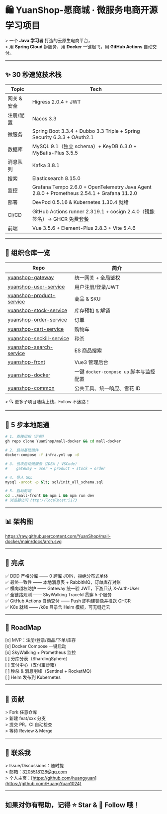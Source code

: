 # 🛍️ YuanShop-愿商城 · 微服务电商开源学习项目

&gt; 一个 **Java 学习者** 打造的云原生电商平台，  
&gt; 用 **Spring Cloud** 拆服务，用 **Docker** 一键起飞，用 **GitHub Actions** 自动交付。  

---

## ✨ 30 秒速览技术栈
| Topic | Tech |
|-------|------|
| 网关 & 安全 | Higress 2.0.4 + JWT |
| 注册/配置 | Nacos 3.3 |
| 微服务 | Spring Boot 3.3.4 + Dubbo 3.3 Triple + Spring Security 6.3.3 + OAuth2.1 |
| 数据库 | MySQL 9.1（独立 schema）+ KeyDB 6.3.0 + MyBatis-Plus 3.5.5 |
| 消息队列 | Kafka 3.8.1 |
| 搜索 | Elasticsearch 8.15.0 |
| 监控 | Grafana Tempo 2.6.0 + OpenTelemetry Java Agent 2.8.0 + Prometheus 2.54.1 + Grafana 11.2.0 |
| 部署 | DevPod 0.5.16 & Kubernetes 1.30.4 就绪 |
| CI/CD | GitHub Actions runner 2.319.1 + cosign 2.4.0（镜像签名）→ GHCR 免费套餐 |
| 前端 | Vue 3.5.6 + Element-Plus 2.8.3 + Vite 5.4.6 |

---

## 🧩 组织仓库一览
| Repo | 简介 |
|------|------|
| [yuanshop-gateway](https://github.com/YuanShop/yuanshop-gateway) | 统一网关 + 全局鉴权 |
| [yuanshop-user-service](https://github.com/YuanShop/yuanshop-user-service) | 用户注册/登录/JWT |
| [yuanshop-product-service](https://github.com/YuanShop/yuanshop-product-service) | 商品 & SKU |
| [yuanshop-stock-service](https://github.com/YuanShop/yuanshop-stock-service) | 库存预扣 & 解锁 |
| [yuanshop-order-service](https://github.com/YuanShop/yuanshop-order-service) | 订单 |
| [yuanshop-cart-service](https://github.com/YuanShop/yuanshop-cart-service) | 购物车 |
| [yuanshop-seckill-service](https://github.com/YuanShop/yuanshop-seckill-service) | 秒杀 |
| [yuanshop-search-service](https://github.com/YuanShop/yuanshop-search-service) | ES 商品搜索 |
| [yuanshop-front](https://github.com/YuanShop/yuanshop-front) | Vue3 管理后台 |
| [yuanshop-docker](https://github.com/YuanShop/yuanshop-docker) | 一键 `docker-compose up` 脚本与监控配置 |
| [yuanshop-common](https://github.com/YuanShop/yuanshop-common) | 公共工具、统一响应、雪花 ID |

&gt; 🔍 更多子项目陆续上线，Follow 不迷路！

---

## 🚀 5 步本地跑通
```bash
# 1. 克隆组织（示例）
gh repo clone YuanShop/mall-docker && cd mall-docker

# 2. 启动基础组件
docker-compose -f infra.yml up -d

# 3. 依次启动微服务（IDEA / VSCode）
#    gateway → user → product → stock → order

# 4. 导入 SQL
mysql -uroot -p &lt; sql/init_all_schema.sql

# 5. 启动前端
cd ../mall-front && npm i && npm run dev
# 浏览器访问 http://localhost:5173
```

---

## 📊 架构图
<!-- 用 draw.io 导出 SVG，放到 mall-docker/docs/arch.svg -->
https://raw.githubusercontent.com/YuanShop/mall-docker/main/docs/arch.svg  

---

## 🌟 亮点  
✅ DDD 严格分库 —— 0 跨库 JOIN，拒绝分布式单体  
✅ 最终一致性 —— 本地消息表 + RabbitMQ，订单库存对账  
✅ 横向越权防护 —— Gateway 统一验 JWT，下游只认 X-Auth-User  
✅ 全链路观测 —— SkyWalking TraceId 贯穿 5 个服务  
✅ GitHub Actions 自动交付 —— Push 即构建镜像并推送 GHCR  
✅ K8s 就绪 —— /k8s 目录含 Helm 模板，可无缝迁云  

---

## 📌 RoadMap  
[x] MVP：注册/登录/商品/下单/库存  
[x] Docker Compose 一键启动  
[x] SkyWalking + Prometheus 监控  
[ ] 分库分表（ShardingSphere）  
[ ] 支付中心（支付宝沙箱）  
[ ] 秒杀 & 消息削峰（Sentinel + RocketMQ）  
[ ] Helm 发布到 Kubernetes  

---

## 🤝 贡献  
&gt; Fork 任意仓库  
&gt; 新建 feat/xxx 分支  
&gt; 提交 PR，CI 自动检查  
&gt; 等待 Review & Merge  

---

## 💬 联系我  
&gt; Issue/Discussions：随时提  
&gt; 邮箱：3205518128@qq.com  
&gt; 个人主页：[https://github.com/huangyuan](https://github.com/HuangYuan1024)  

---

## 如果对你有帮助，记得 ⭐ Star  &  👀 Follow 哦！  
